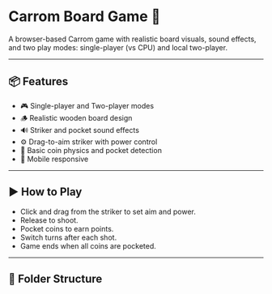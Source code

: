 # Carrom Board Game 🎯

A browser-based Carrom game with realistic board visuals, sound effects, and two play modes: single-player (vs CPU) and local two-player.

---

## 📦 Features
- 🎮 Single-player and Two-player modes
- 🪵 Realistic wooden board design
- 🔊 Striker and pocket sound effects
- ⚙️ Drag-to-aim striker with power control
- 🎯 Basic coin physics and pocket detection
- 📱 Mobile responsive

---

## ▶️ How to Play

- Click and drag from the striker to set aim and power.
- Release to shoot.
- Pocket coins to earn points.
- Switch turns after each shot.
- Game ends when all coins are pocketed.

---

## 📁 Folder Structure
